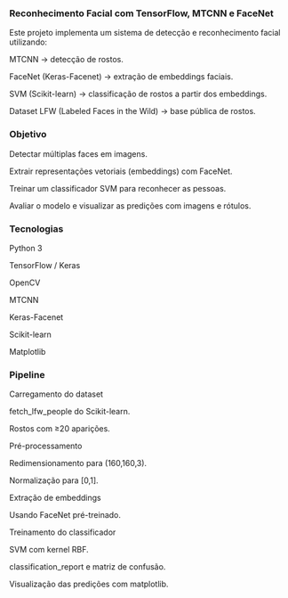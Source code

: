 ### Reconhecimento Facial com TensorFlow, MTCNN e FaceNet

Este projeto implementa um sistema de detecção e reconhecimento facial utilizando:

MTCNN → detecção de rostos.

FaceNet (Keras-Facenet) → extração de embeddings faciais.

SVM (Scikit-learn) → classificação de rostos a partir dos embeddings.

Dataset LFW (Labeled Faces in the Wild) → base pública de rostos.

### Objetivo
Detectar múltiplas faces em imagens.

Extrair representações vetoriais (embeddings) com FaceNet.

Treinar um classificador SVM para reconhecer as pessoas.

Avaliar o modelo e visualizar as predições com imagens e rótulos.


 ### Tecnologias

Python 3

TensorFlow / Keras

OpenCV

MTCNN

Keras-Facenet

Scikit-learn

Matplotlib


### Pipeline

Carregamento do dataset

fetch_lfw_people do Scikit-learn.

Rostos com ≥20 aparições.

Pré-processamento

Redimensionamento para (160,160,3).

Normalização para [0,1].

Extração de embeddings

Usando FaceNet pré-treinado.

Treinamento do classificador

SVM com kernel RBF.

classification_report e matriz de confusão.

Visualização das predições com matplotlib.
